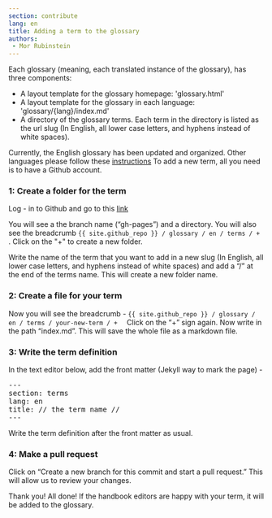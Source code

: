 ```yaml
---
section: contribute
lang: en
title: Adding a term to the glossary
authors:
 - Mor Rubinstein
---
```

<p>Each glossary (meaning, each translated instance of the glossary), has three components:
<ul>
<li> A layout template for the glossary homepage: 'glossary.html'</li>
<li> A layout template for the glossary in each language: 'glossary/{lang}/index.md'</li>
<li> A directory of the glossary terms. Each term in the directory is listed as the url slug (In English, all lower case letters, and hyphens instead of white spaces).</li>
</ul>

<p></p>Currently, the English glossary has been updated and organized. Other languages please follow these <a href=http://new.opendatahandbook.org/contribute/translate-glossary/>instructions</a>
To add a new term, all you need is to have a Github account.</p>

<h3>1: Create a folder for the term</h3>

<p>Log - in to Github and go to this <a href="https://github.com/{{ site.github_username }}/{{ site.github_repo }}/tree/gh-pages/glossary/en/terms">link</a></p>

<p>You will see a the branch name (“gh-pages”) and a directory. You will also see the breadcrumb <code>{{ site.github_repo }} / glossary / en / terms / + </code>. Click on the "+" to create a new folder.<p/>

<p>  Write the name of the term that you want to add in a new slug (In English, all lower case letters, and hyphens instead of white spaces) and add a “/” at the end of the terms name. This will create a new folder name. </p>

<h3>2: Create a file for your term</h3>

<p> Now you will see the breadcrumb - <code>{{ site.github_repo }} / glossary / en / terms / your-new-term / +  </code> Click on the “+” sign again. Now write in the path “index.md”. This will save the whole file as a markdown file.  </p>

<h3>3: Write the term definition </h3>
<p> In  the text editor below, add the front matter (Jekyll way to mark the page) - </p>
<pre>
---
section: terms
lang: en
title: // the term name //
---
</pre>

Write the term definition after the front matter as usual.


<h3>4: Make a pull request</h3>

<p> Click on “Create a new branch for this commit and start a pull request.” This will allow us to review your changes. <p/>

<p>Thank you! All done! If the handbook editors are happy with your term, it will be added to the glossary. </p>
